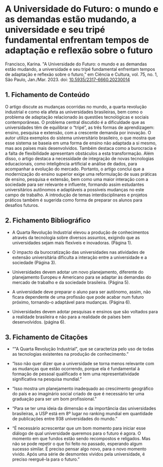 # A Universidade do Futuro: o mundo e as demandas estão mudando, a universidade e seu tripé fundamental enfrentam tempos de adaptação e reflexão sobre o futuro 


Francisco, Karina. "A Universidade do Futuro: o mundo e as demandas estão mudando, a universidade e seu tripé fundamental enfrentam tempos de adaptação e reflexão sobre o futuro," em Ciência e Cultura, vol. 75, no. 1, São Paulo, Jan./Mar. 2023. doi: [10.5935/2317-6660.20230014](http://dx.doi.org/10.5935/2317-6660.20230014)

## 1. Fichamento de Conteúdo


O artigo discute as mudanças ocorridas no mundo, a quarta revolução industrial e como ela afeta as universidades brasileiras, bem como o problema de adaptação relacionado às questões tecnológicas e sociais contemporâneas. O problema central discutido é a dificuldade que as universidades têm de equilibrar o “tripé”, as três formas de aprendizagem: ensino, pesquisa e extensão, com a crescente demanda por inovação. O autor utiliza exemplos do sistema universitário brasileiro, o que mostra que esse sistema se baseia em uma forma de ensino  não adaptada a si mesmo, mas aos países mais desenvolvidos. Também destaca como a burocracia e a falta de flexibilidade apresentam obstáculos a esta transformação. Além disso, o artigo destaca a necessidade de integração de novas tecnologias educacionais, como inteligência artificial e análise de dados, para acompanhar a evolução do mercado. Portanto, o artigo conclui que a modernização do ensino superior exige uma reformulação de suas práticas de ensino, pesquisa e extensão, bem como uma maior interação com a sociedade para ser relevante e influente, formando assim estudantes universitários autônomos e adaptáveis ​​a possíveis mudanças no este campo de trabalho. A introdução de temas interdisciplinares e projetos práticos também é sugerida como forma de preparar os alunos para  desafios futuros.

## 2. Fichamento Bibliográfico 

* A Quarta Revolução Industrial elevou a produção de conhecimentos através da tecnologia sobre diversos assuntos, exigindo que as universidades sejam mais flexíveis e inovadoras. (Página 1).

* O impacto da burocratização das universidades nas atividades de extensão universitária dificulta a interação entre a universidade e a sociedade (Página 3). 

* Universidades devem adotar um novo planejamento, diferente do planejamento Europeu e Americano para se adaptar às demandas do mercado de trabalho e da sociedade brasileira. (Página 5). 

* A universidade deve preparar o aluno para ser autônomo, assim, não ficara dependente de uma profissão que pode acabar num futuro próximo, tornando-o adaptável para mudanças. (Página 6). 

* Universidades devem adotar pesquisas e ensinos que são voltados para a realidade brasileira e não para a realidade de países bem desenvolvidos. (página 6). 

## 3. Fichamento de Citações 


* “"A Quarta Revolução Industrial", que se caracteriza pelo uso de todas as tecnologias existentes na produção de conhecimento.” 

* “Isso não quer dizer que a universidade se torna menos relevante com as mudanças que estão ocorrendo, porque ela é fundamental à formação de pessoal qualificado e tem uma representatividade significativa na pesquisa mundial.” 

* “Isso mostra um planejamento inadequado ao crescimento geográfico do país e ao imaginário social criado de que é necessário ter uma graduação para ser um bom profissional.” 

* “Para se ter uma ideia da dimensão e da importância das universidades brasileiras, a USP está em 8º lugar no ranking mundial em quantidade de publicações entre 938 universidades do mundo.” 

* “É necessário acrescentar que um bom momento para iniciar esse diálogo de qual universidade queremos para o futuro é agora. O momento em que fundos estão sendo recompostos e religados. Mas não se pode repetir o que foi feito no passado, esperando algum sucesso similar. É preciso pensar algo novo, para o novo momento vivido. Após uma série de desmontes vividos pela universidade, é preciso reerguê-la para o futuro.”
